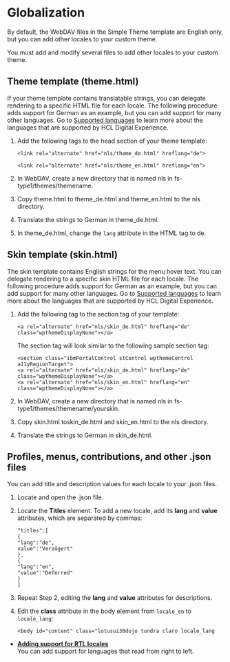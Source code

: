 # Globalization

By default, the WebDAV files in the Simple Theme template are English only, but you can add other locales to your custom theme.

You must add and modify several files to add other locales to your custom theme.

## Theme template \(theme.html\)

If your theme template contains translatable strings, you can delegate rendering to a specific HTML file for each locale. The following procedure adds support for German as an example, but you can add support for many other languages. Go to [Supported languages](../reference/supportedlanguages.md#) to learn more about the languages that are supported by HCL Digital Experience.

1.  Add the following tags to the head section of your theme template:

    ```
    <link rel="alternate" href="nls/theme_de.html" hreflang="de">
    ```

    ```
    <link rel="alternate" href="nls/theme_en.html" hreflang="en">
    ```

2.  In WebDAV, create a new directory that is named nls in fs-type1/themes/themename.
3.  Copy theme.html to theme\_de.html and theme\_en.html to the nls directory.
4.  Translate the strings to German in theme\_de.html.
5.  In theme\_de.html, change the `lang` attribute in the HTML tag to de.

## Skin template \(skin.html\)

The skin template contains English strings for the menu hover text. You can delegate rendering to a specific skin HTML file for each locale. The following procedure adds support for German as an example, but you can add support for many other languages. Go to [Supported languages](../reference/supportedlanguages.md#) to learn more about the languages that are supported by HCL Digital Experience.

1.  Add the following tag to the section tag of your template:

    ```
    <a rel="alternate" href="nls/skin_de.html" hreflang="de" class="wpthemeDisplayNone"></a>
    ```

    The section tag will look similar to the following sample section tag:

    ```
    <section class="ibmPortalControl stControl wpthemeControl a11yRegionTarget">
    <a rel="alternate" href="nls/skin_de.html" hreflang="de" class="wpthemeDisplayNone"></a>
    <a rel="alternate" href="nls/skin_en.html" hreflang="en" class="wpthemeDisplayNone"></a>
    ```

2.  In WebDAV, create a new directory that is named nls in fs-type1/themes/themename/yourskin.
3.  Copy skin.html toskin\_de.html and skin\_en.html to the nls directory.
4.  Translate the strings to German in skin\_de.html.

## Profiles, menus, contributions, and other .json files

You can add title and description values for each locale to your .json files.

1.  Locate and open the .json file.
2.  Locate the **Titles** element. To add a new locale, add its **lang** and **value** attributes, which are separated by commas:

    ```
    "titles":[
    {
    "lang":"de",
    value":"Verzögert"
    },
    {
    "lang":"en",
    "value":"Deferred"
    }
    ]
    ```

3.  Repeat Step 2, editing the **lang** and **value** attributes for descriptions.
4.  Edit the **class** attribute in the body element from `locale_en` to `locale_lang`:

    ```
    <body id="content" class="lotusui30dojo tundra claro locale_lang
    ```


-   **[Adding support for RTL locales](../dev-theme/themeopt_themedev_rtl_locales.md)**  
You can add support for languages that read from right to left.


